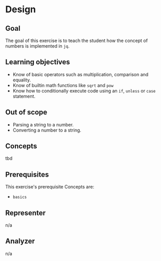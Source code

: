 # Design

## Goal

The goal of this exercise is to teach the student how the concept of numbers is implemented in `jq`.

## Learning objectives

- Know of basic operators such as multiplication, comparison and equality.
- Know of builtin math functions like `sqrt` and `pow`
- Know how to conditionally execute code using an `if`, `unless` or `case` statement.

## Out of scope

- Parsing a string to a number.
- Converting a number to a string.

## Concepts

tbd

## Prerequisites

This exercise's prerequisite Concepts are:

- `basics`

## Representer

n/a

## Analyzer

n/a


